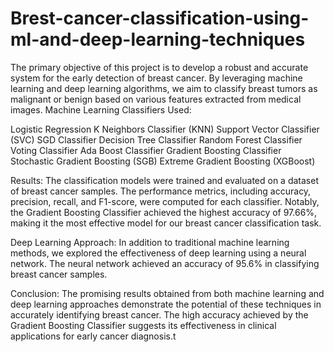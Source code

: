 # Brest-cancer-classification-using-ml-and-deep-learning-techniques
The primary objective of this project is to develop  a robust and accurate system for the early  detection of breast cancer. By leveraging  machine learning and deep learning algorithms,  we aim to classify breast tumors as malignant or  benign based on various features extracted from  medical images.
Machine Learning Classifiers Used:

Logistic Regression
K Neighbors Classifier (KNN)
Support Vector Classifier (SVC)
SGD Classifier
Decision Tree Classifier
Random Forest Classifier
Voting Classifier
Ada Boost Classifier
Gradient Boosting Classifier
Stochastic Gradient Boosting (SGB)
Extreme Gradient Boosting (XGBoost)

Results:
The classification models were trained and 
evaluated on a dataset of breast cancer samples. 
The performance metrics, including accuracy, 
precision, recall, and F1-score, were computed for 
each classifier. Notably, the Gradient Boosting 
Classifier achieved the highest accuracy of 
97.66%, making it the most effective model for 
our breast cancer classification task.

Deep Learning Approach:
In addition to traditional machine learning 
methods, we explored the effectiveness of deep 
learning using a neural network. The neural 
network achieved an accuracy of 95.6% in 
classifying breast cancer samples.

Conclusion:
The promising results obtained from both 
machine learning and deep learning approaches 
demonstrate the potential of these techniques in 
accurately identifying breast cancer. The high 
accuracy achieved by the Gradient Boosting 
Classifier suggests its effectiveness in clinical 
applications for early cancer diagnosis.t
